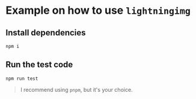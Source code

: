 # Example on how to use `lightningimg`

## Install dependencies

`npm i`

## Run the test code

`npm run test`

> I recommend using `pnpm`, but it's your choice.